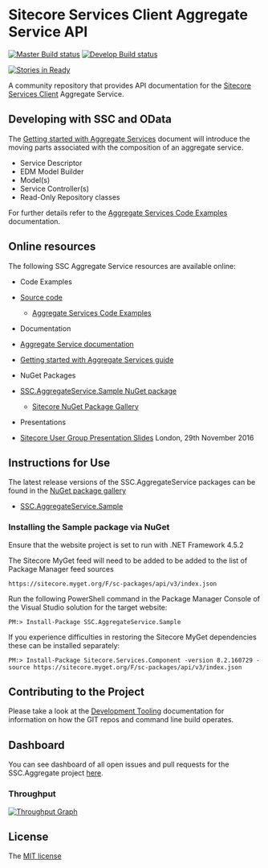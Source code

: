 # Sitecore Services Client Aggregate Service API

[![Master Build status](https://ci.appveyor.com/api/projects/status/mnl4fm107yk34an4/branch/master?svg=true&passingText=master%20-%20OK&pendingText=master%20-%20building&failingText=master%20-%20Failed)](https://ci.appveyor.com/project/kevinobee/ssc-aggregateservice/branch/master)
[![Develop Build status](https://ci.appveyor.com/api/projects/status/mnl4fm107yk34an4/branch/develop?svg=true&passingText=develop%20-%20OK&pendingText=develop%20-%20building&failingText=develop%20-%20Failed)](https://ci.appveyor.com/project/kevinobee/ssc-aggregateservice/branch/develop)

[![Stories in Ready](https://badge.waffle.io/kevinobee/SSC.AggregateService.png?label=ready&title=Ready)][12]

A community repository that provides API documentation for the [Sitecore Services Client][6] Aggregate Service.


## Developing with SSC and OData

The [Getting started with Aggregate Services][3] document will introduce the moving parts associated with the composition of an aggregate service.

* Service Descriptor
* EDM Model Builder
* Model(s)
* Service Controller(s)
* Read-Only Repository classes

For further details refer to the [Aggregate Services Code Examples][4] documentation.

## Online resources

The following SSC Aggregate Service resources are available online:

  - Code Examples

 - [Source code][1]

    - [Aggregate Services Code Examples][4]

 - Documentation

 - [Aggregate Service documentation][2]

 - [Getting started with Aggregate Services guide][3]

 - NuGet Packages

 - [SSC.AggregateService.Sample NuGet package][8]

    - [Sitecore NuGet Package Gallery][15]

 - Presentations

 - [Sitecore User Group Presentation Slides][11] London, 29th November 2016


## Instructions for Use

The latest release versions of the SSC.AggregateService packages can be found in the [NuGet package gallery][9]

* [SSC.AggregateService.Sample][8] 


### Installing the Sample package via NuGet

Ensure that the website project is set to run with .NET Framework 4.5.2

The Sitecore MyGet feed will need to be added to be added to the list of Package Manager feed sources

    https://sitecore.myget.org/F/sc-packages/api/v3/index.json

Run the following PowerShell command in the Package Manager Console of the Visual Studio solution for the target website:

    PM:> Install-Package SSC.AggregateService.Sample

If you experience difficulties in restoring the Sitecore MyGet dependencies these can be installed separately:

    PM:> Install-Package Sitecore.Services.Component -version 8.2.160729 -source https://sitecore.myget.org/F/sc-packages/api/v3/index.json



## Contributing to the Project

Please take a look at the [Development Tooling][5] documentation for information on how the GIT repos and command line build operates.

## Dashboard

You can see dashboard of all open issues and pull requests for the SSC.Aggregate project [here][12].

### Throughput

[![Throughput Graph][13]][14]

## License

The [MIT license][7]


 [1]: https://github.com/kevinobee/SSC.AggregateService/
 [2]: http://docs.sscaggregateservice.apiary.io/
 [3]: doc/features/Aggregate-Services-Getting-Started.md
 [4]: doc/features/Aggregate-Services-Code-Examples.md
 [5]: doc/Development-Tooling.md
 [6]: https://sitecorecontextitem.wordpress.com/2015/01/07/what-is-sitecore-services-client/
 [7]: https://github.com/kevinobee/SSC.AggregateService/blob/master/LICENSE
 [8]: https://www.nuget.org/packages/SSC.AggregateService.Sample/
 [9]: https://www.nuget.org/packages/ 
 [10]: https://sitecore.myget.org/F/sc-packages/api/v3/index.json
 [11]: https://odata-sug-lon.herokuapp.com/#/
 [12]: https://waffle.io/kevinobee/SSC.AggregateService
 [13]: https://graphs.waffle.io/kevinobee/SSC.AggregateService/throughput.svg
 [14]: https://waffle.io/kevinobee/SSC.AggregateService/metrics/throughput
 [15]: https://sitecore.myget.org/gallery
